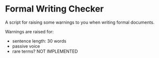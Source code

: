 # Formal Writing Checker

A script for raising some warnings to you when writing formal documents.

Warnings are raised for:

- sentence length: 30 words
- passive voice
- rare terms? NOT IMPLEMENTED
